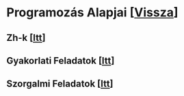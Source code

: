# Programozás Alapjai [[Vissza]()]

## Zh-k [[Itt]()]
## Gyakorlati Feladatok [[Itt]()]
## Szorgalmi Feladatok [[Itt]()]